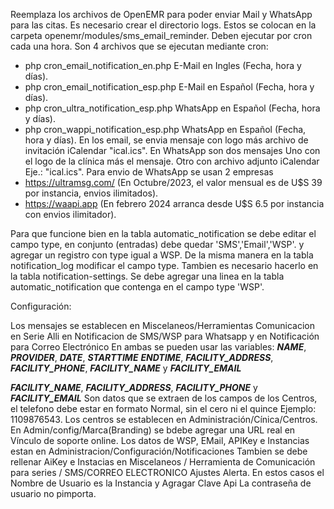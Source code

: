 Reemplaza los archivos de OpenEMR para poder enviar Mail y WhatsApp para las citas.
Es necesario crear el directorio logs.
Estos se colocan en la carpeta openemr/modules/sms_email_reminder.
Deben ejecutar por cron cada una hora.
Son 4 archivos que se ejecutan mediante cron:
- php cron_email_notification_en.php  E-Mail en Ingles (Fecha, hora y días).
- php cron_email_notification_esp.php  E-Mail en Español (Fecha, hora y días).
- php cron_ultra_notification_esp.php  WhatsApp en Español (Fecha, hora y días).
- php cron_wappi_notification_esp.php  WhatsApp en Español (Fecha, hora y días).
En los email, se envia mensaje con logo más archivo de invitación iCalendar "ical.ics".
En WhatsApp son dos mensajes
Uno con el logo de la clínica más el mensaje. Otro con archivo adjunto iCalendar 
Eje.: "ical.ics".
Para envio de WhatsApp se usan 2 empresas 
 - https://ultramsg.com/ (En Octubre/2023, el valor mensual es de U$S 39 por instancia, envios ilimitados).
 - https://waapi.app (En febrero 2024 arranca desde U$S 6.5 por instancia con envios ilimitador).

Para que funcione bien en la tabla automatic_notification se debe
editar el campo type, en conjunto (entradas) debe quedar 'SMS','Email','WSP'.
y agregar un registro con type igual a WSP.
De la misma manera en la tabla notification_log modificar el campo type.
Tambien es necesario hacerlo en la tabla notification-settings.
Se debe agregar una linea en la tabla automatic_notification que contenga en el campo type 'WSP'.

Configuración:

Los mensajes se establecen en Miscelaneos/Herramientas Comunicacion en Serie
Alli en Notificacion de SMS/WSP para Whatsapp y en Notificación para Correo Electrónico
En ambas se pueden usar las variables: ***NAME***, ***PROVIDER***, ***DATE***, ***STARTTIME***
***ENDTIME***, ***FACILITY_ADDRESS***, ***FACILITY_PHONE***, ***FACILITY_NAME*** y ***FACILITY_EMAIL***

***FACILITY_NAME***, ***FACILITY_ADDRESS***, ***FACILITY_PHONE*** y ***FACILITY_EMAIL*** Son datos que se extraen
de los campos de los Centros, el telefono debe estar en formato Normal, sin el cero ni el quince Ejemplo:
1109876543. Los centros se establecen en Administración/Cínica/Centros.
En Admin/config/Marca(Branding) se bdebe agregar una URL real en Vínculo de soporte online.
Los datos de WSP, EMail, APIKey e Instancias estan en Administracion/Configuración/Notificaciones
Tambien se debe rellenar AiKey e Instacias en Miscelaneos / Herramienta de Comunicación para series /
SMS/CORREO ELECTRONICO Ajustes Alerta. En estos casos el Nombre de Usuario es la Instancia y Agragar Clave Api
La contraseña de usuario no pimporta.

